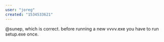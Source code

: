 ```yaml
---
user: "joreg"
created: "1534533621"
---
```


@sunep, which is correct. before running a new vvvv.exe you have to run setup.exe once.
